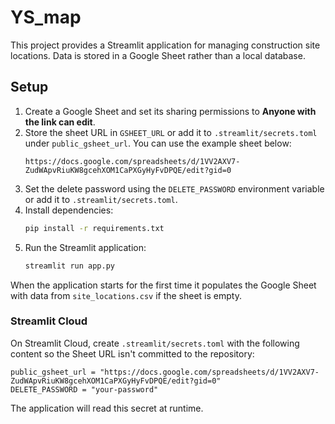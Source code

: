 # YS_map

This project provides a Streamlit application for managing construction site locations. Data is stored in a Google Sheet rather than a local database.

## Setup

1. Create a Google Sheet and set its sharing permissions to **Anyone with the link can edit**.
2. Store the sheet URL in `GSHEET_URL` or add it to `.streamlit/secrets.toml` under `public_gsheet_url`.
   You can use the example sheet below:
   ```
   https://docs.google.com/spreadsheets/d/1VV2AXV7-ZudWApvRiuKW8gcehXOM1CaPXGyHyFvDPQE/edit?gid=0
   ```
3. Set the delete password using the `DELETE_PASSWORD` environment variable or
   add it to `.streamlit/secrets.toml`.
4. Install dependencies:
   ```bash
   pip install -r requirements.txt
   ```
5. Run the Streamlit application:
   ```bash
   streamlit run app.py
   ```

When the application starts for the first time it populates the Google Sheet with data from `site_locations.csv` if the sheet is empty.

### Streamlit Cloud

On Streamlit Cloud, create `.streamlit/secrets.toml` with the following content so the Sheet URL isn't committed to the repository:

```
public_gsheet_url = "https://docs.google.com/spreadsheets/d/1VV2AXV7-ZudWApvRiuKW8gcehXOM1CaPXGyHyFvDPQE/edit?gid=0"
DELETE_PASSWORD = "your-password"
```

The application will read this secret at runtime.
